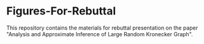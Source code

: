 # Figures-For-Rebuttal
This repository contains the materials for rebuttal presentation on the paper "Analysis and Approximate Inference of Large Random Kronecker Graph".
